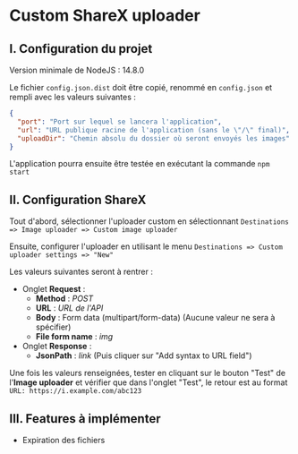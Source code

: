 # Custom ShareX uploader

## I. Configuration du projet

Version minimale de NodeJS : 14.8.0

Le fichier `config.json.dist` doit être copié, renommé en `config.json` et rempli avec les valeurs suivantes :

```json
{
  "port": "Port sur lequel se lancera l'application",
  "url": "URL publique racine de l'application (sans le \"/\" final)",
  "uploadDir": "Chemin absolu du dossier où seront envoyés les images"
}
```

L'application pourra ensuite être testée en exécutant la commande `npm start`

## II. Configuration ShareX

Tout d'abord, sélectionner l'uploader custom en sélectionnant `Destinations => Image uploader => Custom image uploader`

Ensuite, configurer l'uploader en utilisant le menu `Destinations => Custom uploader settings => "New"`

Les valeurs suivantes seront à rentrer :

- Onglet __Request__ :
  - __Method__ : _POST_
  - __URL__ : _URL de l'API_
  - __Body__ : Form data (multipart/form-data) (Aucune valeur ne sera à spécifier)
  - __File form name__ : _img_
- Onglet __Response__ :
  - __JsonPath__ : _link_ (Puis cliquer sur "Add syntax to URL field")

Une fois les valeurs renseignées, tester en cliquant sur le bouton "Test" de l'__Image uploader__ et
vérifier que dans l'onglet "Test", le retour est au format `URL: https://i.example.com/abc123`

## III. Features à implémenter

- Expiration des fichiers
